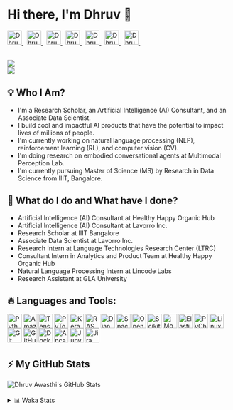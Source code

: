 
# Hi there, I'm Dhruv 👋

<a href="http://dhruvawasthi.com">
  <img alt="Dhruv's Website" height="32" width="32" src="https://cdn.jsdelivr.net/npm/simple-icons@v8/icons/firefox.svg" />
</a> &nbsp;  
<a href="https://www.linkedin.com/in/dhruv-awasthi/">
  <img alt="Dhruv's LinkedIn" height="32" width="32" src="https://cdn.jsdelivr.net/npm/simple-icons@v8/icons/linkedin.svg" />
</a> &nbsp; 
<a href="https://twitter.com/_dhruvawasthi">
  <img alt="Dhruv's Twitter" height="32" width="32" src="https://cdn.jsdelivr.net/npm/simple-icons@v8/icons/twitter.svg" />
</a> &nbsp; 
<a href="https://www.facebook.com/DhruvAwasthi6/">
  <img alt="Dhruv's Facebook" height="32" width="32" src="https://cdn.jsdelivr.net/npm/simple-icons@v8/icons/facebook.svg" />
</a> &nbsp; 
<a href="https://www.instagram.com/_dhruvawasthi/">
  <img alt="Dhruv's Instagram" height="32" width="32" src="https://cdn.jsdelivr.net/npm/simple-icons@v8/icons/instagram.svg" />
</a> &nbsp; 
<a href="https://www.youtube.com/@_dhruvawasthi">
  <img alt="Dhruv's YouTube" height="32" width="32" src="https://cdn.jsdelivr.net/npm/simple-icons@v8/icons/youtube.svg" />
</a> &nbsp; 
<a href="mailto: dhruvawasthicc@gmail.com">
  <img alt="Dhruv's Email" height="32" width="32" src="https://cdn.jsdelivr.net/npm/simple-icons@v8/icons/gmail.svg" />
</a> &nbsp;

<br>
<br>

[![](https://wakatime.com/badge/user/97d48e99-abfa-4dd7-8a9d-b14dce3279f6.svg)](https://wakatime.com/@97d48e99-abfa-4dd7-8a9d-b14dce3279f6)  
![](https://komarev.com/ghpvc/?username=DhruvAwasthi&style=flat&label=Visitors)


## 💡 Who I Am?
- I'm a Research Scholar, an Artificial Intelligence (AI) Consultant, and an Associate Data Scientist.
- I build cool and impactful AI products that have the potential to impact lives of millions of people.
- I'm currently working on natural language processing (NLP), reinforcement learning (RL), and computer vision (CV).
- I'm doing research on embodied conversational agents at Multimodal Perception Lab.
- I'm currently pursuing Master of Science (MS) by Research in Data Science from IIIT, Bangalore.


## 🌱 What do I do and What have I done?
- Artificial Intelligence (AI) Consultant at Healthy Happy Organic Hub
- Artificial Intelligence (AI) Consultant at Lavorro Inc.
- Research Scholar at IIIT Bangalore
- Associate Data Scientist at Lavorro Inc.
- Research Intern at Language Technologies Research Center (LTRC)
- Consultant Intern in Analytics and Product Team at Healthy Happy Organic Hub
- Natural Language Processing Intern at Lincode Labs
- Research Assistant at GLA University

## 🔥 Languages and Tools:
[<img alt="Python" align="left" height="32" width="32" src="https://cdn.jsdelivr.net/npm/simple-icons@v8/icons/python.svg" />](https://www.python.org/)
[<img alt="Amazon AWS" align="left" height="32" width="32" src="https://cdn.jsdelivr.net/npm/simple-icons@v8/icons/amazonaws.svg" />](https://aws.amazon.com/)
[<img alt="TensorFlow" align="left" height="32" width="32" src="https://cdn.jsdelivr.net/npm/simple-icons@v8/icons/tensorflow.svg" />](https://www.tensorflow.org/)
[<img alt="PyTorch" align="left" height="32" width="32" src="https://cdn.jsdelivr.net/npm/simple-icons@v8/icons/pytorch.svg" />](https://pytorch.org/)
[<img alt="Keras" align="left" height="32" width="32" src="https://cdn.jsdelivr.net/npm/simple-icons@v8/icons/keras.svg" />](https://keras.io/)
[<img alt="RASA" align="left" height="32" width="32" src="https://cdn.jsdelivr.net/npm/simple-icons@v8/icons/rasa.svg" />](https://rasa.com/)
[<img alt="Django" align="left" height="32" width="32" src="https://cdn.jsdelivr.net/npm/simple-icons@v8/icons/django.svg" />](https://www.djangoproject.com/)
[<img alt="Spacy" align="left" height="32" width="32" src="https://cdn.jsdelivr.net/npm/simple-icons@v8/icons/spacy.svg" />](https://spacy.io/)
[<img alt="OpenCV" align="left" height="32" width="32" src="https://cdn.jsdelivr.net/npm/simple-icons@v8/icons/opencv.svg" />](https://opencv.org/)
[<img alt="Scikit-Learn" align="left" height="32" width="32" src="https://cdn.jsdelivr.net/npm/simple-icons@v8/icons/scikitlearn.svg" />](https://scikit-learn.org/stable/)
[<img alt="MongoDB" align="left" height="32" width="32" src="https://cdn.jsdelivr.net/npm/simple-icons@v8/icons/mongodb.svg" />](https://www.mongodb.com/)
[<img alt="ElasticSearch" align="left" height="32" width="32" src="https://cdn.jsdelivr.net/npm/simple-icons@v8/icons/elasticsearch.svg" />](https://www.elastic.co/?ultron=B-Stack-Trials-APJ-IND-Exact&gambit=Stack-Core&blade=adwords-s&hulk=paid&Device=c&thor=elasticsearch&gclid=Cj0KCQjw27mhBhC9ARIsAIFsETFlzre66AMBmx3wGJ4tmiwheB7j22NUQQw9I9Umuqk9bafSTIsEXikaAlA2EALw_wcB)
[<img alt="PyCharm" align="left" height="32" width="32" src="https://cdn.jsdelivr.net/npm/simple-icons@v8/icons/pycharm.svg" />](https://www.jetbrains.com/pycharm/)
[<img alt="Linux" align="left" height="32" width="32" src="https://cdn.jsdelivr.net/npm/simple-icons@v8/icons/linux.svg" />](https://www.linux.org/)
[<img alt="Git" align="left" height="32" width="32" src="https://cdn.jsdelivr.net/npm/simple-icons@v8/icons/git.svg" />](https://git-scm.com/)
[<img alt="GitHub" align="left" height="32" width="32" src="https://cdn.jsdelivr.net/npm/simple-icons@v8/icons/github.svg" />](https://github.com/)
[<img alt="Docker" align="left" height="32" width="32" src="https://cdn.jsdelivr.net/npm/simple-icons@v8/icons/docker.svg" />](https://www.docker.com/)
[<img alt="Ancaonda" align="left" height="32" width="32" src="https://cdn.jsdelivr.net/npm/simple-icons@v8/icons/anaconda.svg" />](https://www.anaconda.com/)
[<img alt="Jupyter" align="left" height="32" width="32" src="https://cdn.jsdelivr.net/npm/simple-icons@v8/icons/jupyter.svg" />](https://jupyter.org/)
[<img alt="Jira" align="left" height="32" width="32" src="https://cdn.jsdelivr.net/npm/simple-icons@v8/icons/jira.svg" />](https://www.atlassian.com/software/jira?&aceid=&adposition=&adgroup=143485223644&campaign=18442427757&creative=651996522852&device=c&keyword=jira&matchtype=e&network=g&placement=&ds_kids=p73345677068&ds_e=GOOGLE&ds_eid=700000001558501&ds_e1=GOOGLE&gclid=Cj0KCQjw27mhBhC9ARIsAIFsETE8wa1ljpqF0SRhU-wmqWS50uiWANGSCWwJAK0Fpxt_VusZWopGOB0aAneWEALw_wcB&gclsrc=aw.ds)
<br>
<br>
<br>
<br>

## :zap: My GitHub Stats  
<img alt="Dhruv Awasthi's GitHub Stats" align="center" src="https://github-readme-stats-orpin-omega.vercel.app/api?username=DhruvAwasthi&count_private=true&show_icons=true" />  
<br>
<br>
<details>
 <summary>📊 Waka Stats</summary>
  <br>
<!--START_SECTION:waka-->

  **I'm a Night 🦉** 

```text
🌞 Morning                238 commits         ███░░░░░░░░░░░░░░░░░░░░░░   10.70 % 
🌆 Daytime                734 commits         ████████░░░░░░░░░░░░░░░░░   32.99 % 
🌃 Evening                842 commits         █████████░░░░░░░░░░░░░░░░   37.84 % 
🌙 Night                  411 commits         █████░░░░░░░░░░░░░░░░░░░░   18.47 % 
```
📅 **I'm Most Productive on Thursday** 

```text
Monday                   187 commits         ██░░░░░░░░░░░░░░░░░░░░░░░   08.40 % 
Tuesday                  279 commits         ███░░░░░░░░░░░░░░░░░░░░░░   12.54 % 
Wednesday                340 commits         ████░░░░░░░░░░░░░░░░░░░░░   15.28 % 
Thursday                 464 commits         █████░░░░░░░░░░░░░░░░░░░░   20.85 % 
Friday                   370 commits         ████░░░░░░░░░░░░░░░░░░░░░   16.63 % 
Saturday                 321 commits         ████░░░░░░░░░░░░░░░░░░░░░   14.43 % 
Sunday                   264 commits         ███░░░░░░░░░░░░░░░░░░░░░░   11.87 % 
```


📊 **This Week I Spent My Time On** 

```text
🕑︎ Time Zone: Asia/Kolkata

💬 Programming Languages: 
Text                     1 hr 32 mins        ████████████████░░░░░░░░░   64.33 % 
Other                    51 mins             █████████░░░░░░░░░░░░░░░░   35.67 % 

🔥 Editors: 
Sublime Text             1 hr 33 mins        ████████████████░░░░░░░░░   65.32 % 
Chrome                   49 mins             █████████░░░░░░░░░░░░░░░░   34.68 % 

💻 Operating System: 
Linux                    2 hrs 23 mins       █████████████████████████   100.00 % 
```


<!--END_SECTION:waka-->
</details>
<!--START_SECTION:activity-->

